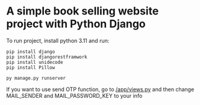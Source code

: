 # A simple book selling website project with Python Django

To run project, install python 3.11 and run:

`pip install django` <br/>
`pip install djangorestframwork` <br/>
`pip install unidecode` <br/>
`pip install Pillow` <br/>
  
`py manage.py runserver` <br/>

If you want to use send OTP function, go to [/app/views.py](https://github.com/dcthoai/book-shop/blob/main/app/views.py) and then change MAIL_SENDER and MAIL_PASSWORD_KEY to your info
